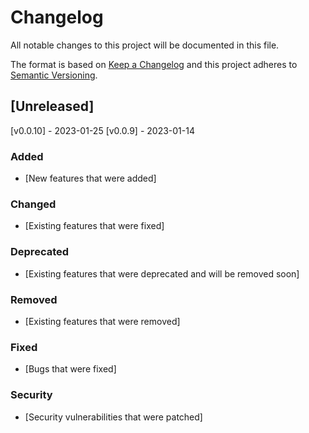 # Changelog

All notable changes to this project will be documented in this file.

The format is based on [Keep a Changelog](http://keepachangelog.com/en/1.0.0/) and this
project adheres to [Semantic Versioning](http://semver.org/spec/v2.0.0.html).


## [Unreleased]
[v0.0.10] - 2023-01-25
[v0.0.9] - 2023-01-14

### Added

- [New features that were added]

### Changed

- [Existing features that were fixed]

### Deprecated

- [Existing features that were deprecated and will be removed soon]

### Removed

- [Existing features that were removed]

### Fixed

- [Bugs that were fixed]

### Security

- [Security vulnerabilities that were patched]